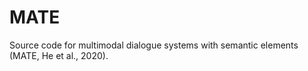 # MATE
Source code for multimodal dialogue systems with semantic elements  (MATE, He et al., 2020).
